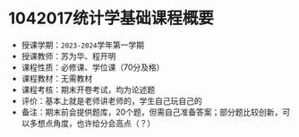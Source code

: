 # 1042017统计学基础课程概要

+ 授课学期：`2023-2024`学年第一学期
+ 授课教师：苏为华、程开明
+ 课程性质：必修课、学位课（70分及格）
+ 课程教材：无需教材
+ 课程考核：期末开卷考试，均为论述题
+ 评价：基本上就是老师讲老师的，学生自己玩自己的
+ 备注：期末前会提供题库，20个题，但需自己准备答案；部分题比较创新，可以多想点角度，也许给分会高点（？）
